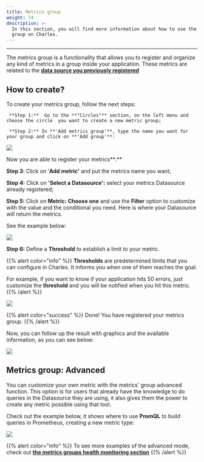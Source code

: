 ```yaml
---
title: Metrics group
weight: 74
description: >-
  In this section, you will find more information about how to use the metrics
  group on Charles.
---
```


---

The metrics group is a functionality that allows you to register and organize any kind of metrics in a group inside your application. These metrics are related to the [**data source you previously registered**](/get-started/defining-a-workspace/datasource/) 

## **How to create?**

To create your metrics group, follow the next steps: 

     **Step 1:**  Go to the **"Circles"** section, on the left menu and choose the circle  you want to create a new metric group;

     **Step 2:** In **'Add metrics group'**, type the name you want for your group and click on **'Add group'**: 

![](/shared/criacaogroup%20%281%29.gif)

Now you are able to register your metrics**:**

   **Step 3**: Click on '**Add metric'**  and put the metrics name you want; 

   **Step 4:** Click on **'Select a Datasource':** select your metrics Datasource already registered;

  **Step 5:** Click on **Metric:**  **Choose one** and use the **Filter** option to customize with the value and the conditional you need.  Here is where your Datasource will return the metrics. 

See the example below: 

![](/shared/metric+filter%20%281%29.gif)

   **Step 6:** Define a **Threshold** to establish a limit to your metric. 

{{% alert color="info" %}}
**Thresholds** are predetermined limits that you can configure in Charles. It informs you when one of them reaches the goal.

For example, if you want to know if your application hits 50 errors, just customize the **threshold** and you will be notified when you hit this metric. 
{{% /alert %}}

![](/shared/threshold%20%281%29.gif)

{{% alert color="success" %}}
Done! You have registered your metrics group.
{{% /alert %}}

Now, you can follow up the result with graphics and the available information, as you can see below: 

![](/shared/graficos%20%281%29.gif)

## **Metrics group: Advanced**

You can customize your own metric with the metrics' group advanced function. This option is for users that already have the knowledge to do queries in the Datasource they are using, it also gives them the power to create any metric possible using that tool.

Check out the example below, it shows where to use **PromQL** to build queries in Prometheus, creating a new metric type: 

![](/shared/advanced%20%281%29.png)

{{% alert color="info" %}}
To see more examples of the advanced mode, check out [**the metrics groups health monitoring section**](/reference/metrics/metric-groups-to-health-monitoring/)
{{% /alert %}}

